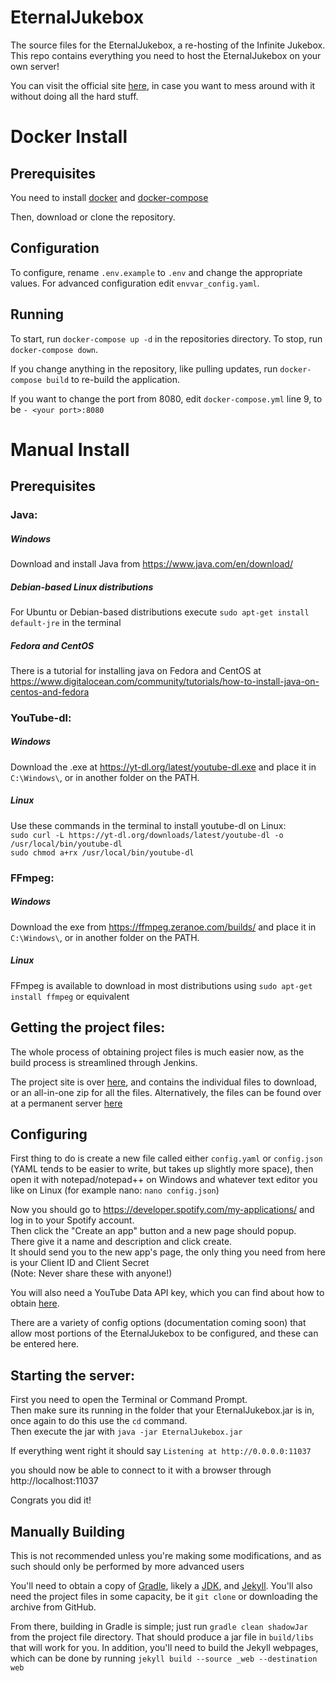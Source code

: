 # EternalJukebox

The source files for the EternalJukebox, a re-hosting of the Infinite Jukebox.  
This repo contains everything you need to host the EternalJukebox on your own server!  

You can visit the official site [here](https://eternalbox.dev/), in case you want to mess around with it without doing all the hard stuff.  

# Docker Install

## Prerequisites

You need to install [docker](https://docs.docker.com/engine/install/) and [docker-compose](https://docs.docker.com/compose/install/)

Then, download or clone the repository.

## Configuration

To configure, rename `.env.example` to `.env` and change the appropriate values. For advanced configuration edit `envvar_config.yaml`.

## Running

To start, run `docker-compose up -d` in the repositories directory. To stop, run `docker-compose down`.

If you change anything in the repository, like pulling updates, run `docker-compose build` to re-build the application.

If you want to change the port from 8080, edit `docker-compose.yml` line 9, to be `- <your port>:8080`

# Manual Install

## Prerequisites

### Java:
##### Windows
Download and install Java from https://www.java.com/en/download/  
##### Debian-based Linux distributions
For Ubuntu or Debian-based distributions execute `sudo apt-get install default-jre` in the terminal   
##### Fedora and CentOS
There is a tutorial for installing java on Fedora and CentOS at https://www.digitalocean.com/community/tutorials/how-to-install-java-on-centos-and-fedora   

### YouTube-dl:
##### Windows
Download the .exe at https://yt-dl.org/latest/youtube-dl.exe and place it in `C:\Windows\`, or in another folder on the PATH.
##### Linux
Use these commands in the terminal to install youtube-dl on Linux:  
`sudo curl -L https://yt-dl.org/downloads/latest/youtube-dl -o /usr/local/bin/youtube-dl`   
`sudo chmod a+rx /usr/local/bin/youtube-dl`

### FFmpeg:
##### Windows
Download the exe from https://ffmpeg.zeranoe.com/builds/ and place it in `C:\Windows\`, or in another folder on the PATH.
##### Linux
FFmpeg is available to download in most distributions using `sudo apt-get install ffmpeg` or equivalent

## Getting the project files:
The whole process of obtaining project files is much easier now, as the build process is streamlined through Jenkins.

The project site is over [here](https://jenkins.abimon.org/job/EternalJukebox/), and contains the individual files to download, or an all-in-one zip for all the files. Alternatively, the files can be found over at a permanent server [here](https://abimon.org/eternal_jukebox)

## Configuring
First thing to do is create a new file called either `config.yaml` or `config.json` (YAML tends to be easier to write, but takes up slightly more space), then open it with notepad/notepad++ on Windows and whatever text editor you like on Linux (for example nano: `nano config.json`)

Now you should go to https://developer.spotify.com/my-applications/ and log in to your Spotify account.  
Then click the "Create an app" button and a new page should popup.   
There give it a name and description and click create.   
It should send you to the new app's page, the only thing you need from here is your Client ID and Client Secret  
(Note: Never share these with anyone!)  

You will also need a YouTube Data API key, which you can find about how to obtain [here](https://developers.google.com/youtube/v3/getting-started).

There are a variety of config options (documentation coming soon) that allow most portions of the EternalJukebox to be configured, and these can be entered here.

## Starting the server:

First you need to open the Terminal or Command Prompt.  
Then make sure its running in the folder that your EternalJukebox.jar is in, once again to do this use the `cd` command.  
Then execute the jar with `java -jar EternalJukebox.jar`

If everything went right it should say `Listening at http://0.0.0.0:11037`  

you should now be able to connect to it with a browser through http://localhost:11037  

Congrats you did it!  

## Manually Building
This is not recommended unless you're making some modifications, and as such should only be performed by more advanced users

You'll need to obtain a copy of [Gradle](https://gradle.org/install/), likely a [JDK](http://www.oracle.com/technetwork/java/javase/downloads/jdk8-downloads-2133151.html), and [Jekyll](https://jekyllrb.com/). You'll also need the project files in some capacity, be it `git clone` or downloading the archive from GitHub.

From there, building in Gradle is simple; just run `gradle clean shadowJar` from the project file directory. That should produce a jar file in `build/libs` that will work for you. In addition, you'll need to build the Jekyll webpages, which can be done by running `jekyll build --source _web --destination web`
